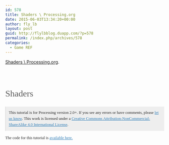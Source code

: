 ```yaml
---
id: 578
title: Shaders \ Processing.org
date: 2015-06-03T13:34:20+00:00
author: fly_lb
layout: post
guid: http://flylbblog.duapp.com/?p=578
permalink: /index.php/archives/578
categories:
  - Game REF
---
```

[Shaders \ Processing.org](https://www.processing.org/tutorials/pshader/).

&nbsp;

<h1 style="color: #5a5a5a; font-family: theSerif, Enriqueta, georgia, times, serif; font-weight: 400; line-height: 1.6em; word-spacing: 0.2em; font-size: 2em;">
  Shaders
</h1>

<p style="font-size: 12.6400003433228px; color: #252525; font-family: theSerif, Enriqueta, georgia, times, serif; line-height: 18.9600009918213px;">
  <p class="license" style="font-size: 12.6400003433228px; border-left-style: solid; border-left-width: 1px; border-left-color: #cccccc; padding: 10px; color: #252525; font-family: theSerif, Enriqueta, georgia, times, serif; line-height: 18.9600009918213px; background-color: #eeeeee;">
    This tutorial is for Processing version 2.0+. If you see any errors or have comments, please <a style="color: #2c7bb5;" href="https://github.com/processing/processing-docs/issues?state=open">let us know</a>. This work is licensed under a <a style="color: #2c7bb5;" href="http://creativecommons.org/licenses/by-nc-sa/4.0/" rel="license">Creative Commons Attribution-NonCommercial-ShareAlike 4.0 International License</a>.
  </p>
  
  <p style="font-size: 12.6400003433228px; color: #252525; font-family: theSerif, Enriqueta, georgia, times, serif; line-height: 18.9600009918213px;">
    The code for this tutorial is <a style="color: #2c7bb5;" href="https://github.com/codeanticode/pshader-tutorials">available here.</a>
  </p>